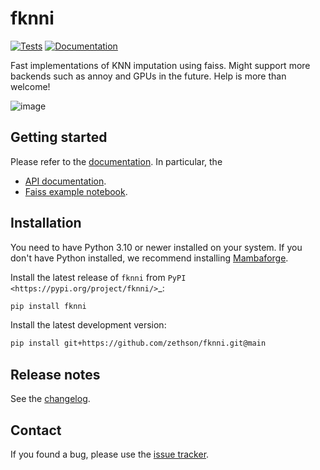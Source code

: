 # fknni

[![Tests][badge-tests]][link-tests]
[![Documentation][badge-docs]][link-docs]

[badge-tests]: https://img.shields.io/github/actions/workflow/status/zethson/fknni/test.yaml?branch=main
[link-tests]: https://github.com/zethson/fknni/actions/workflows/test.yml
[badge-docs]: https://img.shields.io/readthedocs/fknni

Fast implementations of KNN imputation using faiss.
Might support more backends such as annoy and GPUs in the future.
Help is more than welcome!

![image](https://github.com/Zethson/fknni/assets/21954664/216cb745-e0c3-481b-9cae-59bc9a77cdfe)

## Getting started

Please refer to the [documentation][link-docs]. In particular, the

-   [API documentation][link-api].
-   [Faiss example notebook][link-faiss-example].

## Installation

You need to have Python 3.10 or newer installed on your system.
If you don't have Python installed, we recommend installing [Mambaforge](https://github.com/conda-forge/miniforge#mambaforge).

Install the latest release of `fknni` from `PyPI <https://pypi.org/project/fknni/>`\_:

```bash
pip install fknni
```

Install the latest development version:

```bash
pip install git+https://github.com/zethson/fknni.git@main
```

## Release notes

See the [changelog][changelog].

## Contact

If you found a bug, please use the [issue tracker][issue-tracker].

[issue-tracker]: https://github.com/zethson/fknni/issues
[changelog]: https://fknni.readthedocs.io/latest/changelog.html
[link-docs]: https://fknni.readthedocs.io
[link-api]: https://fknni.readthedocs.io/latest/api.html
[link-faiss-example]: https://fknni.readthedocs.io/en/latest/notebooks/faiss.html
